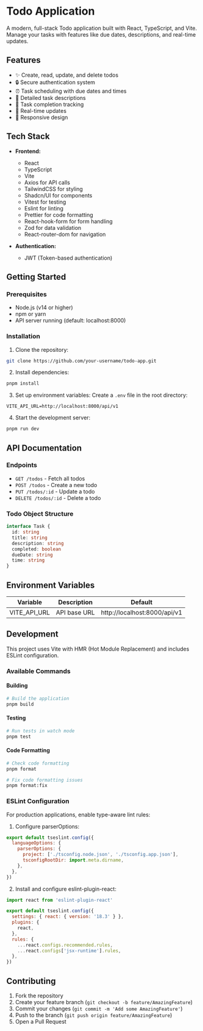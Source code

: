 # Todo Application

A modern, full-stack Todo application built with React, TypeScript, and Vite. Manage your tasks with features like due dates, descriptions, and real-time updates.

## Features

- ✨ Create, read, update, and delete todos
- 🔒 Secure authentication system
- ⏰ Task scheduling with due dates and times
- 📝 Detailed task descriptions
- 🎯 Task completion tracking
- 🔄 Real-time updates
- 📱 Responsive design

## Tech Stack

- **Frontend:**

  - React
  - TypeScript
  - Vite
  - Axios for API calls
  - TailwindCSS for styling
  - Shadcn/UI for components
  - Vitest for testing
  - Eslint for linting
  - Prettier for code formatting
  - React-hook-form for form handling
  - Zod for data validation
  - React-router-dom for navigation

- **Authentication:**
  - JWT (Token-based authentication)

## Getting Started

### Prerequisites

- Node.js (v14 or higher)
- npm or yarn
- API server running (default: localhost:8000)

### Installation

1. Clone the repository:

```bash
git clone https://github.com/your-username/todo-app.git
```

2. Install dependencies:

```bash
pnpm install
```

3. Set up environment variables:
   Create a `.env` file in the root directory:

```env
VITE_API_URL=http://localhost:8000/api/v1
```

4. Start the development server:

```bash
pnpm run dev
```

## API Documentation

### Endpoints

- `GET /todos` - Fetch all todos
- `POST /todos` - Create a new todo
- `PUT /todos/:id` - Update a todo
- `DELETE /todos/:id` - Delete a todo

### Todo Object Structure

```typescript
interface Task {
  id: string
  title: string
  description: string
  completed: boolean
  dueDate: string
  time: string
}
```

## Environment Variables

| Variable     | Description  | Default                      |
| ------------ | ------------ | ---------------------------- |
| VITE_API_URL | API base URL | http://localhost:8000/api/v1 |

## Development

This project uses Vite with HMR (Hot Module Replacement) and includes ESLint configuration.

### Available Commands


#### Building
```bash
# Build the application
pnpm build
```

#### Testing
```bash
# Run tests in watch mode
pnpm test
```

#### Code Formatting
```bash
# Check code formatting
pnpm format

# Fix code formatting issues
pnpm format:fix
```

### ESLint Configuration

For production applications, enable type-aware lint rules:

1. Configure parserOptions:

```js
export default tseslint.config({
  languageOptions: {
    parserOptions: {
      project: ['./tsconfig.node.json', './tsconfig.app.json'],
      tsconfigRootDir: import.meta.dirname,
    },
  },
})
```

2. Install and configure eslint-plugin-react:

```js
import react from 'eslint-plugin-react'

export default tseslint.config({
  settings: { react: { version: '18.3' } },
  plugins: {
    react,
  },
  rules: {
    ...react.configs.recommended.rules,
    ...react.configs['jsx-runtime'].rules,
  },
})
```

## Contributing

1. Fork the repository
2. Create your feature branch (`git checkout -b feature/AmazingFeature`)
3. Commit your changes (`git commit -m 'Add some AmazingFeature'`)
4. Push to the branch (`git push origin feature/AmazingFeature`)
5. Open a Pull Request
